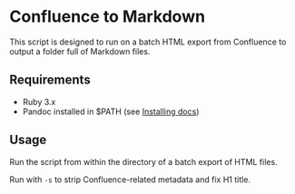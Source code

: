 # Confluence to Markdown

This script is designed to run on a batch HTML export from Confluence to output a folder full of Markdown files.

## Requirements

- Ruby 3.x
- Pandoc installed in $PATH (see [Installing docs](https://pandoc.org/installing.html))

## Usage

Run the script from within the directory of a batch export of HTML files.

Run with `-s` to strip Confluence-related metadata and fix H1 title.

